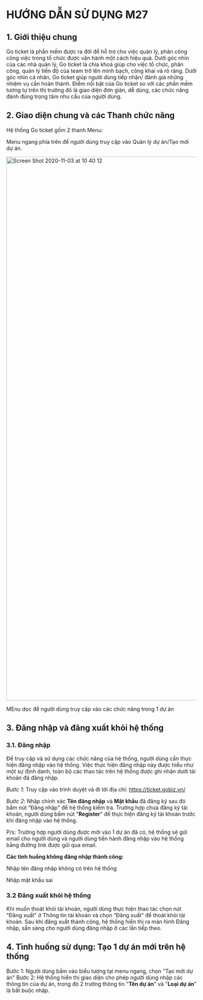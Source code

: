 # HƯỚNG DẪN SỬ DỤNG M27

## 1. Giới thiệu chung
Go ticket là phần mềm được ra đời để hỗ trợ cho việc  quản lý, phân công công việc trong tổ chức được vận hành một cách hiệu quả. Dưới góc nhìn của các nhà quản lý, Go ticket là chìa khoá giúp cho việc tổ chức, phân công, quản lý tiến độ của team trở lên minh bạch, công khai và rõ ràng. Dưới góc nhìn cá nhân, Go ticket giúp người dùng tiếp nhận/ đánh giá những nhiệm vụ cần hoàn thành. Điểm nổi bật của Go ticket so với các phần mềm tương tự trên thị trường đó là giao diện đơn giản, dễ dùng, các chức năng đánh đúng trọng tâm nhu cầu của người dùng.
## 2. Giao diện chung và các Thanh chức năng
Hệ thống Go ticket gồm 2 thanh Menu:

Menu ngang phía trên để người dùng truy cập vào Quản lý dự án/Tạo mới dự án.

<img width="1440" alt="Screen Shot 2020-11-03 at 10 40 12" src="https://user-images.githubusercontent.com/73808891/97950037-24067600-1dc8-11eb-947f-18d7dbab0883.png">

MEnu dọc để người dùng truy cập vào các chức năng trong 1 dự án



## 3. Đăng nhập và đăng xuất khỏi hệ thống 
### 3.1. Đăng nhập
Để truy cập và sử dụng các chức năng của hệ thống, người dùng cần thực hiện đăng nhập vào hệ thống. Việc thực hiện đăng nhập này được hiểu như một sự định danh, toàn bộ các thao tác trên hệ thống được ghi nhận dưới tài khoản đã đăng nhập.

*Bước 1*: Truy cập vào trình duyệt và đi tới địa chỉ: https://ticket.gobiz.vn/

*Bước 2*: Nhập chính xác **Tên đăng nhập** và **Mật khẩu** đã đăng ký sau đó bấm nút “Đăng nhập" để hệ thống kiểm tra. Trường hợp chưa đăng ký tài khoản, người dùng bấm nút "**Register**" để thực hiện đăng ký tài khoản trước khi đăng nhập vào hệ thống. 

P/s: Trường hợp người dùng được mời vào 1 dự án đã có, hệ thống sẽ gửi email cho người dùng và người dùng tiến hành đăng nhập vào hệ thống bằng đường link được gửi qua email.

**Các tình huống không đăng nhập thành công:**

Nhập tên đăng nhập không có trên hệ thống

Nhập mật khẩu sai

### 3.2 Đăng xuất khỏi hệ thống 

Khi muốn thoát khỏi tài khoản, người dùng thực hiện thao tác chọn nút "Đăng xuất"  ở Thông tin tài khoản và chọn “Đăng xuất” để thoát khỏi tài khoản. Sau khi đăng xuất thành công, hệ thống hiển thị ra màn hình Đăng nhập, sẵn sàng cho người dùng đăng nhập ở các lần tiếp theo. 

## 4. Tình huống sử dụng: Tạo 1 dự án mới trên hệ thống 

Bước 1: Người dùng bấm vào biểu tượng   tại menu ngang, chọn "Tạo mới dự án"
Bước 2: Hệ thống hiển thị giao diện cho phép người dùng nhập các thông tin của dự án, trong đó 2 trường thông tin "**Tên dự án**" và "**Loại dự án**" là bắt buộc nhập.
